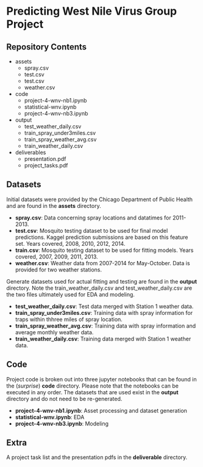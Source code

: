 # Predicting West Nile Virus Group Project



## Repository Contents

* assets
  * spray.csv
  * test.csv
  * test.csv
  * weather.csv
* code
  * project-4-wnv-nb1.ipynb
  * statistical-wnv.ipynb
  * project-4-wnv-nb3.ipynb
* output
  * test_weather_daily.csv
  * train_spray_under3miles.csv
  * train_spray_weather_avg.csv
  * train_weather_daily.csv
* deliverables
  * presentation.pdf
  * project_tasks.pdf

## Datasets

Initial datasets were provided by the Chicago Department of Public Health and are found in the **assets** directory.

* **spray.csv**: Data concerning spray locations and datatimes for 2011-2013.
* **test.csv**: Mosquito testing dataset to be used for final model predictions.  Kaggel prediction submissions are based on this feature set.  Years covered, 2008, 2010, 2012, 2014.
* **train.csv**: Mosquito testing dataset to be used for fitting models. Years covered, 2007, 2009, 2011, 2013.
* **weather.csv**:  Weather data from 2007-2014 for May-October. Data is provided for two weather stations.

Generate datasets used for actual fitting and testing are found in the **output** directory.  Note the train_weather_daily.csv and test_weather_daily.csv are the two files ultimately used for EDA and modeling. 

* **test_weather_daily.csv**: Test data merged with Station 1 weather data.
* **train_spray_under3miles.csv**: Training data with spray information for traps within thhree miles of spray location.
* **train_spray_weather_avg.csv**: Training data with spray information and average monthly weather data.
* **train_weather_daily.csv**: Training data merged with Station 1 weather data.

##  Code

Project code is broken out into three jupyter notebooks that can be found in the (_surprise_) **code** directory.  Please note that the notebooks can be executed in any order.  The datasets that are used exist in the **output** directory and do not need to be re-generated.

* **project-4-wnv-nb1.ipynb**: Asset processing and dataset generation
* **statistical-wnv.ipynb**: EDA
* **project-4-wnv-nb3.ipynb**: Modeling


## Extra

A project task list and the presentation pdfs in the **deliverable** directory.
